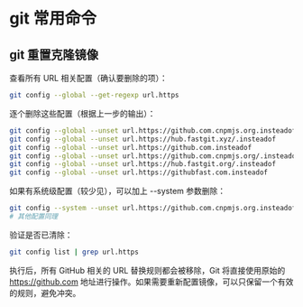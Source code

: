 # git 常用命令

## git 重置克隆镜像

查看所有 URL 相关配置（确认要删除的项）：

```bash
git config --global --get-regexp url.https
```

逐个删除这些配置（根据上一步的输出）：

```bash
git config --global --unset url.https://github.com.cnpmjs.org.insteadof
git config --global --unset url.https://hub.fastgit.xyz/.insteadof
git config --global --unset url.https://github.com.insteadof
git config --global --unset url.https://github.com.cnpmjs.org/.insteadof
git config --global --unset url.https://hub.fastgit.org/.insteadof
git config --global --unset url.https://githubfast.com.insteadof
```

如果有系统级配置（较少见），可以加上 --system 参数删除：

```bash
git config --system --unset url.https://github.com.cnpmjs.org.insteadof
# 其他配置同理
```

验证是否已清除：

```bash
git config list | grep url.https
```

执行后，所有 GitHub 相关的 URL 替换规则都会被移除，Git 将直接使用原始的 https://github.com 地址进行操作。如果需要重新配置镜像，可以只保留一个有效的规则，避免冲突。
